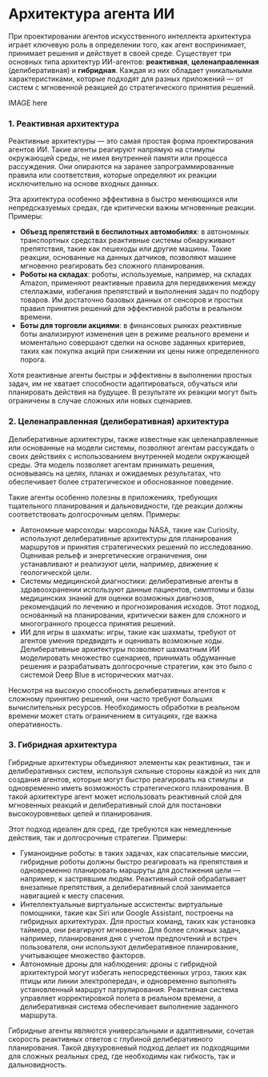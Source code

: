 # Архитектура агента ИИ

При проектировании агентов искусственного интеллекта архитектура играет ключевую роль в определении того, как агент воспринимает, принимает решения и действует в своей среде. Существует три основных типа архитектур ИИ-агентов: **реактивная**, **целенаправленная** (делиберативная) и **гибридная**. Каждая из них обладает уникальными характеристиками, которые подходят для разных приложений — от систем с мгновенной реакцией до стратегического принятия решений.

IMAGE here

### 1. Реактивная архитектура

Реактивные архитектуры — это самая простая форма проектирования агентов ИИ. Такие агенты реагируют напрямую на стимулы окружающей среды, не имея внутренней памяти или процесса рассуждения. Они опираются на заранее запрограммированные правила или соответствия, которые определяют их реакции исключительно на основе входных данных.

Эта архитектура особенно эффективна в быстро меняющихся или непредсказуемых средах, где критически важны мгновенные реакции. Примеры:

* **Объезд препятствий в беспилотных автомобилях**: в автономных транспортных средствах реактивные системы обнаруживают препятствия, такие как пешеходы или другие машины. Такие реакции, основанные на данных датчиков, позволяют машине мгновенно реагировать без сложного планирования.
* **Роботы на складах**: роботы, используемые, например, на складах Amazon, применяют реактивные правила для передвижения между стеллажами, избегания препятствий и выполнения задач по подбору товаров. Им достаточно базовых данных от сенсоров и простых правил принятия решений для эффективной работы в реальном времени.
* **Боты для торговли акциями**: в финансовых рынках реактивные боты анализируют изменения цен в режиме реального времени и моментально совершают сделки на основе заданных критериев, таких как покупка акций при снижении их цены ниже определенного порога.

Хотя реактивные агенты быстры и эффективны в выполнении простых задач, им не хватает способности адаптироваться, обучаться или планировать действия на будущее. В результате их реакции могут быть ограничены в случае сложных или новых сценариев.

### 2. Целенаправленная (делиберативная) архитектура

Делиберативные архитектуры, также известные как целенаправленные или основанные на модели системы, позволяют агентам рассуждать о своих действиях с использованием внутренней модели окружающей среды. Эта модель позволяет агентам принимать решения, основываясь на целях, планах и ожидаемых результатах, что обеспечивает более стратегическое и обоснованное поведение.

Такие агенты особенно полезны в приложениях, требующих тщательного планирования и дальновидности, где реакции должны соответствовать долгосрочным целям. Примеры:

* Автономные марсоходы: марсоходы NASA, такие как Curiosity, используют делиберативные архитектуры для планирования маршрутов и принятия стратегических решений по исследованию. Оценивая рельеф и энергетические ограничения, они устанавливают и реализуют цели, например, движение к геологической цели.
* Системы медицинской диагностики: делиберативные агенты в здравоохранении используют данные пациентов, симптомы и базы медицинских знаний для оценки возможных диагнозов, рекомендаций по лечению и прогнозирования исходов. Этот подход, основанный на планировании, критически важен для сложного и многогранного процесса принятия решений.
* ИИ для игры в шахматы: игры, такие как шахматы, требуют от агентов умения предвидеть и оценивать возможные ходы. Делиберативные архитектуры позволяют шахматным ИИ моделировать множество сценариев, принимать обдуманные решения и разрабатывать долгосрочные стратегии, как это было с системой Deep Blue в исторических матчах.

Несмотря на высокую способность делиберативных агентов к сложному принятию решений, они часто требуют больших вычислительных ресурсов. Необходимость обработки в реальном времени может стать ограничением в ситуациях, где важна оперативность.

### 3. Гибридная архитектура

Гибридные архитектуры объединяют элементы как реактивных, так и делиберативных систем, используя сильные стороны каждой из них для создания агентов, которые могут быстро реагировать на стимулы и одновременно иметь возможность стратегического планирования. В такой архитектуре агент может использовать реактивный слой для мгновенных реакций и делиберативный слой для постановки высокоуровневых целей и планирования.

Этот подход идеален для сред, где требуются как немедленные действия, так и долгосрочные стратегии. Примеры:

* Гуманоидные роботы: в таких задачах, как спасательные миссии, гибридные роботы должны быстро реагировать на препятствия и одновременно планировать маршруты для достижения цели — например, к застрявшим людям. Реактивный слой обрабатывает внезапные препятствия, а делиберативный слой занимается навигацией к месту спасения.
* Интеллектуальные виртуальные ассистенты: виртуальные помощники, такие как Siri или Google Assistant, построены на гибридных архитектурах. Для простых команд, таких как установка таймера, они реагируют мгновенно. Для более сложных задач, например, планирования дня с учетом предпочтений и встреч пользователя, они используют делиберативное планирование, учитывающее множество факторов.
* Автономные дроны для наблюдения: дроны с гибридной архитектурой могут избегать непосредственных угроз, таких как птицы или линии электропередач, и одновременно выполнять установленный маршрут патрулирования. Реактивная система управляет корректировкой полета в реальном времени, а делиберативная система обеспечивает выполнение заданного маршрута.

Гибридные агенты являются универсальными и адаптивными, сочетая скорость реактивных ответов с глубиной делиберативного планирования. Такой двухуровневый подход делает их подходящими для сложных реальных сред, где необходимы как гибкость, так и дальновидность.
